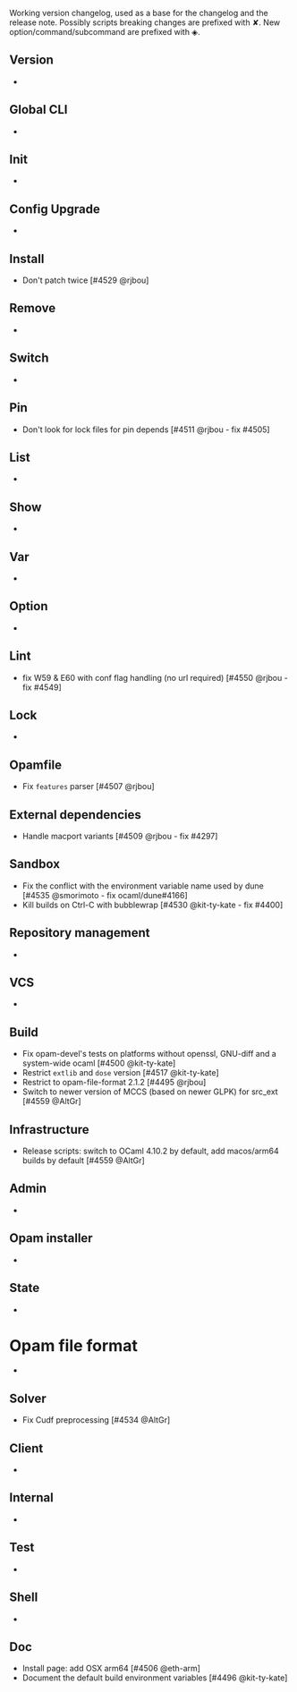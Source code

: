Working version changelog, used as a base for the changelog and the release
note.
Possibly scripts breaking changes are prefixed with ✘.
New option/command/subcommand are prefixed with ◈.

## Version
  *

## Global CLI
  *

## Init
  *

## Config Upgrade
  *

## Install
  * Don't patch twice [#4529 @rjbou]

## Remove
  *

## Switch
  *

## Pin
  * Don't look for lock files for pin depends [#4511 @rjbou - fix #4505]

## List
  *

## Show
  *

## Var
  *

## Option
  *

## Lint
  * fix W59 & E60 with conf flag handling (no url required) [#4550 @rjbou - fix #4549]

## Lock
  *

## Opamfile
  * Fix `features` parser [#4507 @rjbou]

## External dependencies
  * Handle macport variants [#4509 @rjbou - fix #4297]

## Sandbox
  * Fix the conflict with the environment variable name used by dune [#4535 @smorimoto - fix ocaml/dune#4166]
  * Kill builds on Ctrl-C with bubblewrap [#4530 @kit-ty-kate - fix #4400]

## Repository management
  *

## VCS
  *

## Build
  * Fix opam-devel's tests on platforms without openssl, GNU-diff and a system-wide ocaml [#4500 @kit-ty-kate]
  * Restrict `extlib` and `dose` version [#4517 @kit-ty-kate]
  * Restrict to opam-file-format 2.1.2 [#4495 @rjbou]
  * Switch to newer version of MCCS (based on newer GLPK) for src_ext [#4559 @AltGr]

## Infrastructure
  * Release scripts: switch to OCaml 4.10.2 by default, add macos/arm64 builds by default [#4559 @AltGr]

## Admin
  *

## Opam installer
  *

## State
  *

# Opam file format
  *

## Solver
  * Fix Cudf preprocessing [#4534 @AltGr]

## Client
  *

## Internal
  *

## Test
  *

## Shell
  *

## Doc
  * Install page: add OSX arm64 [#4506 @eth-arm]
  * Document the default build environment variables [#4496 @kit-ty-kate]
